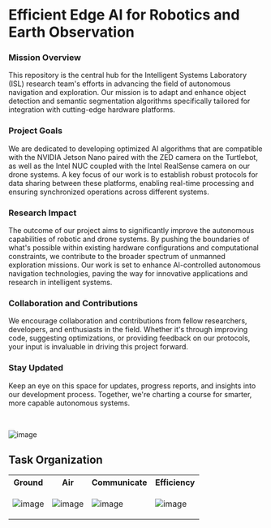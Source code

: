 # Efficient Edge AI for Robotics and Earth Observation

### Mission Overview
This repository is the central hub for the Intelligent Systems Laboratory (ISL) research team's efforts in advancing the field of autonomous navigation and exploration. Our mission is to adapt and enhance object detection and semantic segmentation algorithms specifically tailored for integration with cutting-edge hardware platforms.

### Project Goals
We are dedicated to developing optimized AI algorithms that are compatible with the NVIDIA Jetson Nano paired with the ZED camera on the Turtlebot, as well as the Intel NUC coupled with the Intel RealSense camera on our drone systems. A key focus of our work is to establish robust protocols for data sharing between these platforms, enabling real-time processing and ensuring synchronized operations across different systems.

### Research Impact
The outcome of our project aims to significantly improve the autonomous capabilities of robotic and drone systems. By pushing the boundaries of what's possible within existing hardware configurations and computational constraints, we contribute to the broader spectrum of unmanned exploration missions. Our work is set to enhance AI-controlled autonomous navigation technologies, paving the way for innovative applications and research in intelligent systems.

### Collaboration and Contributions
We encourage collaboration and contributions from fellow researchers, developers, and enthusiasts in the field. Whether it's through improving code, suggesting optimizations, or providing feedback on our protocols, your input is invaluable in driving this project forward.

### Stay Updated
Keep an eye on this space for updates, progress reports, and insights into our development process. Together, we're charting a course for smarter, more capable autonomous systems.

<br>

![image](https://github.com/ISL-INTELLIGENT-SYSTEMS-LAB/IMPACT-Edge_AI/assets/78773029/441dffbc-9548-49e5-b507-1602c9401f39)


## Task Organization
<table>
<tr>
<th>Ground</th>
<th>Air</th>
<th>Communicate</th>
<th>Efficiency</th>
</tr>
<tr>
<td>

![image](https://github.com/ISL-INTELLIGENT-SYSTEMS-LAB/IMPACT-Edge_AI/assets/78773029/e55a3b12-da71-4cf4-80b8-00e3056a3251)

</td>
<td>

![image](https://github.com/ISL-INTELLIGENT-SYSTEMS-LAB/IMPACT-Edge_AI/assets/78773029/32f0dc29-ad25-4f59-8465-cf86371e9ff1)

</td>
<td>

![image](https://github.com/ISL-INTELLIGENT-SYSTEMS-LAB/IMPACT-Edge_AI/assets/78773029/c8a60487-a921-45d5-8e7f-8ffd89a94d7a)

</td>
<td>

![image](https://github.com/ISL-INTELLIGENT-SYSTEMS-LAB/IMPACT-Edge_AI/assets/78773029/2f00581b-c85e-4989-8874-a54bee1944f4)

</td>
</tr>
</table>
